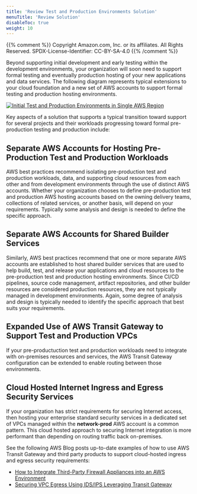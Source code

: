 ```yaml
---
title: 'Review Test and Production Environments Solution'
menuTitle: 'Review Solution'
disableToc: true
weight: 10
---
```


{{% comment %}}
Copyright Amazon.com, Inc. or its affiliates. All Rights Reserved.
SPDX-License-Identifier: CC-BY-SA-4.0
{{% /comment %}}

Beyond supporting initial development and early testing within the development environments, your organization will soon need to support formal testing and eventually production hosting of your new applications and data services.  The following diagram represents typical extensions to your cloud foundation and a new set of AWS accounts to support formal testing and production hosting environments.

[![Initial Test and Production Environments in Single AWS Region](/images/04-test-prod/initial-foundation-test-prod-single-region.png)](/images/04-test-prod/initial-foundation-test-prod-single-region.png)

Key aspects of a solution that supports a typical transition toward support for several projects and their workloads progressing toward formal pre-production testing and production include:

## Separate AWS Accounts for Hosting Pre-Production Test and Production Workloads

AWS best practices recommend isolating pre-production test and production workloads, data, and supporting cloud resources from each other and from development environments through the use of distinct AWS accounts.  Whether your organization chooses to define pre-production test and production AWS hosting accounts based on the owning delivery teams, collections of related services, or another basis, will depend on your requirements.  Typically some analysis and design is needed to define the specific approach.

## Separate AWS Accounts for Shared Builder Services

Similarly, AWS best practices recommend that one or more separate AWS accounts are established to host shared builder services that are used to help build, test, and release your applications and cloud resources to the pre-production test and production hosting environments. Since CI/CD pipelines, source code management, artifact repositories, and other builder resources are considered production resources, they are not typically managed in development environments. Again, some degree of analysis and design is typically needed to identify the specific approach that best suits your requirements.

## Expanded Use of AWS Transit Gateway to Support Test and Production VPCs

If your pre-productuction test and production workloads need to integrate with on-premises resources and services, the AWS Transit Gateway configuration can be extended to enable routing between those environments.

## Cloud Hosted Internet Ingress and Egress Security Services

If your organization has strict requirements for securing Internet access, then hosting your enterprise standard security services in a dedicated set of VPCs managed within the **network-prod** AWS account is a common pattern.  This cloud hosted approach to securing Internet integration is more performant than depending on routing traffic back on-premises.

See the following AWS Blog posts up-to-date examples of how to use AWS Transit Gateway and third party products to support cloud-hosted ingress and egress security requirements:

* [How to Integrate Third-Party Firewall Appliances into an AWS Environment](https://aws.amazon.com/blogs/networking-and-content-delivery/how-to-integrate-third-party-firewall-appliances-into-an-aws-environment/)
* [Securing VPC Egress Using IDS/IPS Leveraging Transit Gateway](https://aws.amazon.com/blogs/networking-and-content-delivery/securing-egress-using-ids-ips-leveraging-transit-gateway/)